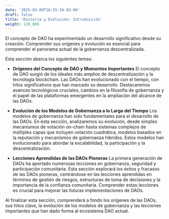 ```yaml
---
date: '2025-03-09T16:55:34-03:00'
draft: false
title: 'Historia y Evolución: Introducción'
weight: 120_000
---
```


El concepto de DAO ha experimentado un desarrollo significativo desde su creación. Comprender sus orígenes y evolución es esencial para comprender el panorama actual de la gobernanza descentralizada.

Esta sección abarca los siguientes temas:

- **Orígenes del Concepto de DAO y Momentos Importantes**
    El concepto de DAO surgió de los ideales más amplios de descentralización y la tecnología blockchain. Las DAOs han evolucionado con el tiempo, con hitos significativos que han marcado su desarrollo. Destacaremos avances tecnológicos cruciales, cambios en la filosofía de gobernanza y el papel de las plataformas emergentes en la ampliación del alcance de las DAOs.

- **Evolución de los Modelos de Gobernanza a lo Largo del Tiempo**
    Los modelos de gobernanza han sido fundamentales para el desarrollo de las DAOs. En esta sección, analizaremos su evolución, desde simples mecanismos de votación on-chain hasta sistemas complejos de múltiples capas que incluyen votación cuadrática, modelos basados ​​en la reputación y mecanismos de gobernanza híbridos. Estos modelos han evolucionado para abordar la escalabilidad, la participación y la descentralización.

- **Lecciones Aprendidas de las DAOs Pioneras**
    La primera generación de DAOs ha aportado numerosas lecciones en gobernanza, seguridad y participación comunitaria. Esta sección explorará los éxitos y fracasos de las DAOs pioneras, centrándose en las lecciones aprendidas en términos de gestión de riesgos, estructuras de toma de decisiones y la importancia de la confianza comunitaria. Comprender estas lecciones es crucial para mejorar las futuras implementaciones de DAOs.

Al finalizar esta sección, comprenderá a fondo los orígenes de las DAOs, sus hitos clave, la evolución de los modelos de gobernanza y las lecciones importantes que han dado forma al ecosistema DAO actual.

